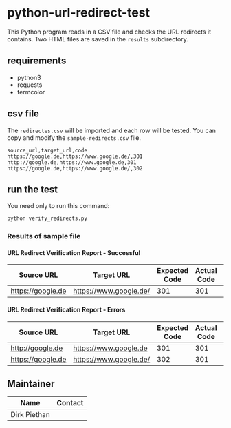# python-url-redirect-test

This Python program reads in a CSV file and checks the URL redirects it contains. Two HTML files are saved in
the `results` subdirectory.

## requirements

* python3
* requests
* termcolor

## csv file

The `redirectes.csv` will be imported and each row will be tested. You can copy and modify the `sample-redirects.csv`
file.

```csv
source_url,target_url,code
https://google.de,https://www.google.de/,301
http://google.de,https://www.google.de,301
https://google.de,https://www.google.de/,302
```

## run the test

You need only to run this command:

```python
python verify_redirects.py
```

### Results of sample file

#### URL Redirect Verification Report - Successful

| Source URL         | Target URL	            | Expected Code | Actual Code | 	Redirected To         | 	Correct Code | Correct Target | 	Line Number |
|--------------------|------------------------|---------------|-------------|------------------------|---------------|----------------|--------------|
| https://google.de	 | https://www.google.de/ | 	301          | 301         | https://www.google.de/ | 	Yes          | 	Yes           | 	1           |

#### URL Redirect Verification Report - Errors

| Source URL        | Target URL	              | Expected Code | Actual Code | 	Redirected To         | 	Correct Code | Correct Target | 	Line Number |
|-------------------|--------------------------|---------------|-------------|------------------------|---------------|----------------|--------------|
| http://google.de  | 	https://www.google.de	  | 301           | 	301        | 	http://www.google.de/ | 	Yes	         | No	            | 2            |
| https://google.de | 	https://www.google.de/	 | 302           | 	301	       | https://www.google.de/ | 	No	          | Yes            | 	3           |

## Maintainer

| Name         | Contact |
|--------------|---------|
| Dirk Piethan |         | 